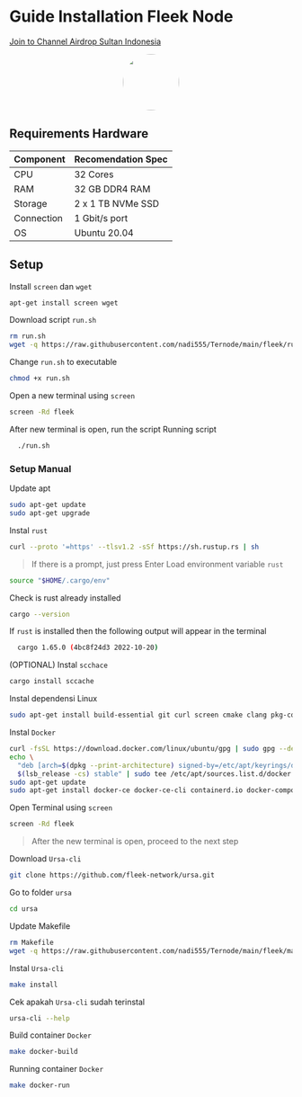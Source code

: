 
# Guide Installation Fleek Node

<p style="font-size:14px" align="left">
<a href="https://t.me/airdropsultanindonesia" target="_blank">Join to Channel Airdrop Sultan Indonesia</a>
</p>

<p align="center">
  <img style="margin: auto; height: 100px; border-radius: 50%;" src="https://user-images.githubusercontent.com/65535542/208038501-fa6a8c6b-3702-468d-af7f-55c8f26f827a.png">
</p>

## Requirements Hardware

| Component | Recomendation Spec |
|----------|---------------------|
|CPU|32 Cores|
|RAM|32 GB DDR4 RAM|
|Storage|2 x 1 TB NVMe SSD|
|Connection|1 Gbit/s port|
|OS|Ubuntu 20.04|

## Setup

Install `screen` dan `wget`
  ```bash
  apt-get install screen wget
  ```

Download script `run.sh`
  ```bash
  rm run.sh
  wget -q https://raw.githubusercontent.com/nadi555/Ternode/main/fleek/run.sh
  ```

Change `run.sh` to executable
  ```bash
  chmod +x run.sh
  ```

Open a new terminal using `screen`
  ```bash
  screen -Rd fleek
  ```

After new terminal is open, run the script
Running script
 
```bash
  ./run.sh
  ```

### Setup Manual

Update apt
  ```bash
  sudo apt-get update
  sudo apt-get upgrade
  ```

Instal `rust`
  ```bash
  curl --proto '=https' --tlsv1.2 -sSf https://sh.rustup.rs | sh
  ```

  > If there is a prompt, just press Enter
Load environment variable `rust`
  ```bash
  source "$HOME/.cargo/env"
  ```

Check is rust already installed
  ```bash
  cargo --version
  ```

  If `rust` is installed then the following output will appear in the terminal
  
```bash
  cargo 1.65.0 (4bc8f24d3 2022-10-20)
  ```
(OPTIONAL) Instal `scchace`
  ```bash
  cargo install sccache
  ```

Instal dependensi Linux
  ```bash
  sudo apt-get install build-essential git curl screen cmake clang pkg-config libssl-dev protobuf-compiler
  ```

Instal `Docker`
  ```bash
  curl -fsSL https://download.docker.com/linux/ubuntu/gpg | sudo gpg --dearmor -o /etc/apt/keyrings/docker.gpg
  echo \
    "deb [arch=$(dpkg --print-architecture) signed-by=/etc/apt/keyrings/docker.gpg] https://download.docker.com/linux/ubuntu \
    $(lsb_release -cs) stable" | sudo tee /etc/apt/sources.list.d/docker.list > /dev/null
  sudo apt-get update
  sudo apt-get install docker-ce docker-ce-cli containerd.io docker-compose-plugin
  ```

Open Terminal using `screen`
  ```bash
  screen -Rd fleek
  ```
  > After the new terminal is open, proceed to the next step

Download `Ursa-cli`
  ```bash
  git clone https://github.com/fleek-network/ursa.git
  ```

Go to folder `ursa`
  ```bash
  cd ursa
  ```

Update Makefile
  ```bash
  rm Makefile
  wget -q https://raw.githubusercontent.com/nadi555/Ternode/main/fleek/makefile
  ```

Instal `Ursa-cli`
  ```bash
  make install
  ```

Cek apakah `Ursa-cli` sudah terinstal
  ```bash
  ursa-cli --help
  ```

Build container `Docker`
  ```bash
  make docker-build
  ```

Running container `Docker`
  ```bash
  make docker-run
  ```
